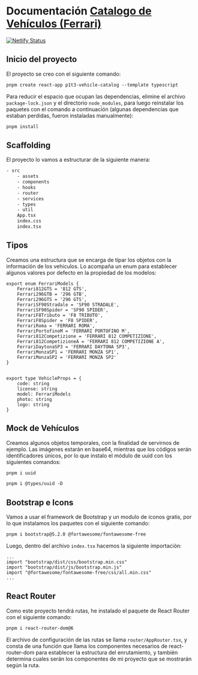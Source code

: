 # Documentación [Catalogo de Vehículos (Ferrari)](https://react-serverles-vehicle-catalog.netlify.app/)

[![Netlify Status](https://api.netlify.com/api/v1/badges/440c0c98-f4d3-4c95-9cc8-aca4786d2dbd/deploy-status)](https://app.netlify.com/sites/react-serverles-vehicle-catalog/deploys)

## Inicio del proyecto

El proyecto se creo con el siguiente comando:

```txt
pnpm create react-app p1t3-vehicle-catalog --template typescript
```

Para reducir el espacio que ocupan las dependencias, elimine el archivo `package-lock.json` y el directorio `node_modules`, para luego reinstalar los paquetes con el comando a continuación (algunas dependencias que estaban perdidas, fueron instaladas manualmente):

```txt
pnpm install
```

## Scaffolding

El proyecto lo vamos a estructurar de la siguiente manera:

```txt
- src
    - assets
    - components
    - hooks
    - router
    - services
    - types
    - util
    App.tsx
    index.css
    index.tsx
```

## Tipos

Creamos una estructura que se encarga de tipar los objetos con la información de los vehiculos. Lo acompaña un enum para establecer algunos valores por defecto en la propiedad de los modelos:

```tsx
export enum FerrariModels {
    Ferrari812GTS = '812 GTS',
    Ferrari296GTB = '296 GTB',
    Ferrari296GTS = '296 GTS',
    FerrariSF90Stradale = 'SF90 STRADALE',
    FerrariSF90Spider = 'SF90 SPIDER',
    FerrariF8Tributo = 'F8 TRIBUTO',
    FerrariF8Spider = 'F8 SPIDER',
    FerrariRoma = 'FERRARI ROMA',
    FerrariPortofinoM = 'FERRARI PORTOFINO M',
    Ferrari812Competizione = 'FERRARI 812 COMPETIZIONE',
    Ferrari812CompetizioneA = 'FERRARI 812 COMPETIZIONE A',
    FerrariDaytonaSP3 = 'FERRARI DAYTONA SP3',
    FerrariMonzaSP1 = 'FERRARI MONZA SP1',
    FerrariMonzaSP2 = 'FERRARI MONZA SP2'
}


export type VehicleProps = {
    code: string
    license: string
    model: FerrariModels
    photo: string
    logo: string
}
```

## Mock de Vehículos

Creamos algunos objetos temporales, con la finalidad de servirnos de ejemplo. Las imágenes estarán en base64, mientras que los códigos serán identificadores únicos, por lo que instalo el módulo de uuid con los siguientes comandos:

```txt
pnpm i uuid
```

```txt
pnpm i @types/uuid -D
```

## Bootstrap e Icons

Vamos a usar el framework de Bootstrap y un modulo de iconos gratis, por lo que instalamos los paquetes con el siguiente comando:

```txt
pnpm i bootstrap@5.2.0 @fortawesome/fontawesome-free
```

Luego, dentro del archivo `index.tsx` hacemos la siguiente importación:

```tsx
...
import "bootstrap/dist/css/bootstrap.min.css"
import "bootstrap/dist/js/bootstrap.min.js"
import "@fortawesome/fontawesome-free/css/all.min.css"
...
```

## React Router

Como este proyecto tendrá rutas, he instalado el paquete de React Router con el siguiente comando:

```txt
pnpm i react-router-dom@6
```

El archivo de configuración de las rutas se llama `router/AppRouter.tsx`, y consta de una función que llama los componentes necesarios de react-router-dom para establecer la estructura del enrutamiento, y también determina cuales serán los componentes de mi proyecto que se mostrarán según la ruta.

```tsx

```
